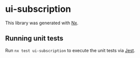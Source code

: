 # ui-subscription

This library was generated with [Nx](https://nx.dev).

## Running unit tests

Run `nx test ui-subscription` to execute the unit tests via [Jest](https://jestjs.io).
